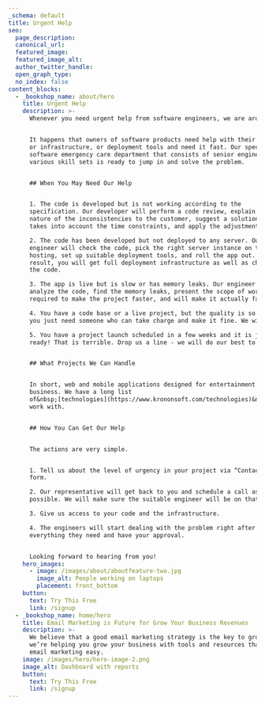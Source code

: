 ```yaml
---
_schema: default
title: Urgent Help
seo:
  page_description:
  canonical_url:
  featured_image:
  featured_image_alt:
  author_twitter_handle:
  open_graph_type:
  no_index: false
content_blocks:
  - _bookshop_name: about/hero
    title: Urgent Help
    description: >-
      Whenever you need urgent help from software engineers, we are around!


      It happens that owners of software products need help with their codebase,
      or infrastructure, or deployment tools and need it fast. Our special
      software emergency care department that consists of senior engineers with
      various skill sets is ready to jump in and solve the problem.


      ## When You May Need Our Help


      1. The code is developed but is not working according to the
      specification. Our developer will perform a code review, explain the
      nature of the inconsistencies to the customer, suggest a solution that
      takes into account the time constraints, and apply the adjustments.

      2. The code has been developed but not deployed to any server. Our
      engineer will check the code, pick the right server instance on the right
      hosting, set up suitable deployment tools, and roll the app out. As a
      result, you will get full deployment infrastructure as well as changes in
      the code.

      3. The app is live but is slow or has memory leaks. Our engineer will
      analyze the code, find the memory leaks, present the scope of work
      required to make the project faster, and will make it actually faster.

      4. You have a code base or a live project, but the quality is so poor that
      you just need someone who can take charge and make it fine. We will.

      5. You have a project launch scheduled in a few weeks and it is just not
      ready! That is terrible. Drop us a line - we will do our best to help you.


      ## What Projects We Can Handle


      In short, web and mobile applications designed for entertainment or for
      business. We have a long list
      of&nbsp;[technologies](https://www.krononsoft.com/technologies)&nbsp;we
      work with.


      ## How You Can Get Our Help


      The actions are very simple.


      1. Tell us about the level of urgency in your project via “Contact Us”
      form.

      2. Our representative will get back to you and schedule a call as soon as
      possible. We will make sure the suitable engineer will be on that call.

      3. Give us access to your code and the infrastructure.

      4. The engineers will start dealing with the problem right after they have
      everything they need and have your approval.


      Looking forward to hearing from you!
    hero_images:
      - image: /images/about/aboutfeature-two.jpg
        image_alt: People working on laptops
        placement: front_bottom
    button:
      text: Try This Free
      link: /signup
  - _bookshop_name: home/hero
    title: Email Marketing is Future for Grow Your Business Revenues
    description: >-
      We believe that a good email marketing strategy is the key to growth. So
      we’re helping you grow your business with tools and resources that make
      email marketing easy.
    image: /images/hero/hero-image-2.png
    image_alt: Dashboard with reports
    button:
      text: Try This Free
      link: /signup
---
```

